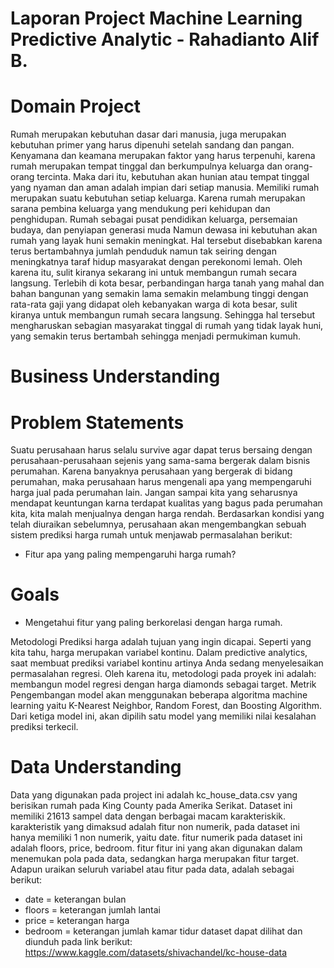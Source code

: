 # Laporan Project Machine Learning Predictive Analytic - Rahadianto Alif B.
# Domain Project
Rumah merupakan kebutuhan dasar dari manusia, juga merupakan kebutuhan primer yang harus dipenuhi setelah sandang dan pangan. Kenyamana dan keamana merupakan faktor yang harus terpenuhi, karena rumah merupakan tempat tinggal dan berkumpulnya keluarga dan orang-orang tercinta. Maka dari itu, kebutuhan akan hunian atau tempat tinggal yang nyaman dan aman adalah impian dari setiap manusia. Memiliki rumah merupakan suatu kebutuhan setiap keluarga. Karena rumah merupakan sarana pembina keluarga yang mendukung peri kehidupan dan penghidupan. Rumah sebagai pusat pendidikan keluarga, persemaian budaya, dan penyiapan generasi muda
Namun dewasa ini kebutuhan akan rumah yang layak huni semakin meningkat. Hal tersebut disebabkan karena terus bertambahnya jumlah penduduk namun tak seiring dengan meningkatnya taraf hidup masyarakat dengan perekonomi lemah. Oleh karena itu, sulit kiranya sekarang ini untuk membangun rumah secara langsung. Terlebih di kota besar, perbandingan harga tanah yang mahal dan bahan bangunan yang semakin lama semakin melambung tinggi dengan rata-rata gaji yang didapat oleh kebanyakan warga di kota besar, sulit kiranya untuk membangun rumah secara langsung. Sehingga hal tersebut mengharuskan sebagian masyarakat tinggal di rumah yang tidak layak huni, yang semakin terus bertambah sehingga menjadi permukiman kumuh.
# Business Understanding
# Problem Statements
Suatu perusahaan harus selalu survive agar dapat terus bersaing dengan perusahaan-perusahaan sejenis yang sama-sama bergerak dalam bisnis perumahan. Karena banyaknya perusahaan yang bergerak di bidang perumahan, maka perusahaan harus mengenali apa yang mempengaruhi harga jual pada perumahan lain. Jangan sampai kita yang seharusnya mendapat keuntungan karna terdapat kualitas yang bagus pada perumahan kita, kita malah menjualnya dengan harga rendah. Berdasarkan kondisi yang telah diuraikan sebelumnya, perusahaan akan mengembangkan sebuah sistem prediksi harga rumah untuk menjawab permasalahan berikut:
- Fitur apa yang paling mempengaruhi harga rumah?
# Goals
- Mengetahui fitur yang paling berkorelasi dengan harga rumah.

Metodologi Prediksi harga adalah tujuan yang ingin dicapai. Seperti yang kita tahu, harga merupakan variabel kontinu. Dalam predictive analytics, saat membuat prediksi variabel kontinu artinya Anda sedang menyelesaikan permasalahan regresi. Oleh karena itu, metodologi pada proyek ini adalah: membangun model regresi dengan harga diamonds sebagai target. Metrik Pengembangan model akan menggunakan beberapa algoritma machine learning yaitu K-Nearest Neighbor, Random Forest, dan Boosting Algorithm. Dari ketiga model ini, akan dipilih satu model yang memiliki nilai kesalahan prediksi terkecil.
# Data Understanding
Data yang digunakan pada project ini adalah kc_house_data.csv yang berisikan rumah pada King County pada Amerika Serikat. Dataset ini memiliki 21613 sampel data dengan berbagai macam karakteriskik. karakteristik yang dimaksud adalah fitur non numerik, pada dataset ini hanya memiliki 1 non numerik, yaitu date. fitur numerik pada dataset ini adalah floors, price, bedroom. fitur fitur ini yang akan digunakan  dalam menemukan pola pada data, sedangkan harga merupakan fitur target. Adapun uraikan seluruh variabel atau fitur pada data, adalah sebagai berikut:
- date = keterangan bulan
- floors = keterangan jumlah lantai
- price = keterangan harga
- bedroom = keterangan jumlah kamar tidur
dataset dapat dilihat dan diunduh pada link berikut: https://www.kaggle.com/datasets/shivachandel/kc-house-data

